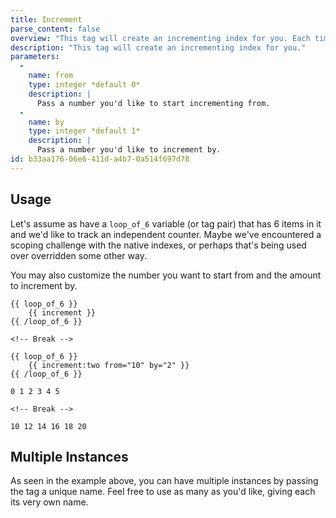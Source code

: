 ```yaml
---
title: Increment
parse_content: false
overview: "This tag will create an incrementing index for you. Each time the tag is parsed it will increment its value by one."
description: "This tag will create an incrementing index for you."
parameters:
  -
    name: from
    type: integer *default 0*
    description: |
      Pass a number you'd like to start incrementing from.
  -
    name: by
    type: integer *default 1*
    description: |
      Pass a number you'd like to increment by.
id: b33aa176-06e6-411d-a4b7-0a514f697d78
---
```

## Usage

Let's assume as have a `loop_of_6` variable (or tag pair) that has 6 items in it and we'd like to track an independent counter. Maybe we've encountered a scoping challenge with the native indexes, or perhaps that's being used over overridden some other way.

You may also customize the number you want to start from and the amount to increment by.

```
{{ loop_of_6 }}
    {{ increment }}
{{ /loop_of_6 }}

<!-- Break -->

{{ loop_of_6 }}
    {{ increment:two from="10" by="2" }}
{{ /loop_of_6 }}
```

```.language-output
0 1 2 3 4 5

<!-- Break -->

10 12 14 16 18 20
```

## Multiple Instances

As seen in the example above, you can have multiple instances by passing the tag a unique name. Feel free to use as many as you'd like, giving each its very own name.
